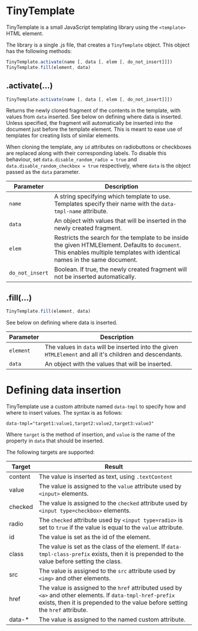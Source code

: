 # TinyTemplate
TinyTemplate is a small JavaScript templating library using the `<template>` HTML element.

The library is a single .js file, that creates a `TinyTemplate` object. This object has the following methods:
```JavaScript
TinyTemplate.activate(name [, data [, elem [, do_not_insert]]])
TinyTemplate.fill(element, data)
```

## .activate(...)
```JavaScript
TinyTemplate.activate(name [, data [, elem [, do_not_insert]]])
```
Returns the newly cloned fragment of the contents in the template, with values from `data` inserted.
See below on defining where data is inserted.
Unless specified, the fragment will automatically be inserted into the document just before the template element.
This is meant to ease use of templates for creating lists of similar elements.

When cloning the template, any `id` attributes on radiobuttons or checkboxes are replaced along with their corresponding labels.
To disable this behaviour, set `data.disable_random_radio = true` and `data.disable_random_checkbox = true` respectively, where `data` is the object passed as the `data` parameter.

Parameter | Description
---|---
`name`| A string specifying which template to use. Templates specify their name with the `data-tmpl-name` attribute.
`data`| An object with values that will be inserted in the newly created fragment.
`elem`| Restricts the search for the template to be inside the given HTMLElement. Defaults to `document`. This enables multiple templates with identical names in the same document.
`do_not_insert` | Boolean. If true, the newly created fragment will not be inserted automatically.

## .fill(...)
```JavaScript
TinyTemplate.fill(element, data)
```
See below on defining where data is inserted.

Parameter | Description
---|---
`element`| The values in `data` will be inserted into the given `HTMLElement` and all it's children and descendants.
`data`| An object with the values that will be inserted.

# Defining data insertion
TinyTemplate use a custom attribute named `data-tmpl` to specify how and where to insert values. The syntax is as follows:
```
data-tmpl="target1:value1,target2:value2,target3:value3"
```

Where `target` is the method of insertion, and `value` is the name of the property in `data` that should be inserted.

The following targets are supported:

Target  |Result
--------|---
content | The value is inserted as text, using `.textContent`
value   | The value is assigned to the `value` attribute used by `<input>` elements.
checked | The value is assigned to the `checked` attribute used by `<input type=checkbox>` elements.
radio   | The `checked` attribute used by `<input type=radio>` is set to `true` if the value is equal to the `value` attribute.
id      | The value is set as the id of the element.
class   | The value is set as the class of the element. If `data-tmpl-class-prefix` exists, then it is prepended to the value before setting the class.
src     | The value is assigned to the `src` attribute used by `<img>` and other elements.
href    | The value is assigned to the `href` attributed used by `<a>` and other elements. If `data-tmpl-href-prefix` exists, then it is prepended to the value before setting the `href` attribute.
data-*  | The value is assigned to the named custom attribute.
